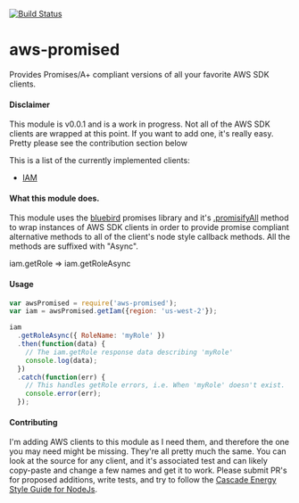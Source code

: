 [![Build Status](https://travis-ci.org/nackjicholson/aws-promised.svg)](https://travis-ci.org/nackjicholson/aws-promised)

# aws-promised

Provides Promises/A+ compliant versions of all your favorite AWS SDK clients.

#### Disclaimer

This module is v0.0.1 and is a work in progress. Not all of the AWS SDK clients are wrapped
at this point. If you want to add one, it's really easy. Pretty please see the contribution section below
 
This is a list of the currently implemented clients:

- [IAM](http://docs.aws.amazon.com/AWSJavaScriptSDK/latest/AWS/IAM.html)

#### What this module does.

This module uses the [bluebird](https://github.com/petkaantonov/bluebird) promises library and it's
[.promisifyAll](https://github.com/petkaantonov/bluebird/blob/master/API.md#promisepromisifyallobject-target--object-options---object)
method to wrap instances of AWS SDK clients in order to provide promise compliant alternative
methods to all of the client's node style callback methods. All the methods are suffixed with "Async".

iam.getRole => iam.getRoleAsync

#### Usage

```javascript
var awsPromised = require('aws-promised');
var iam = awsPromised.getIam({region: 'us-west-2'});

iam
  .getRoleAsync({ RoleName: 'myRole' })
  .then(function(data) { 
    // The iam.getRole response data describing 'myRole'
    console.log(data);
  })
  .catch(function(err) {
    // This handles getRole errors, i.e. When 'myRole' doesn't exist.
    console.error(err);
  });
```

#### Contributing

I'm adding AWS clients to this module as I need them, and therefore the one you may need might be missing.
They're all pretty much the same. You can look at the source for any client, and it's associated test and can likely
copy-paste and change a few names and get it to work. Please submit PR's for proposed additions, write tests, and try to
follow the [Cascade Energy Style Guide for NodeJs](https://github.com/CascadeEnergy/node-style-guide).
